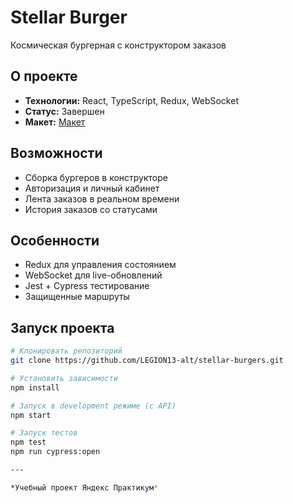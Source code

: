 # Stellar Burger

Космическая бургерная с конструктором заказов

## О проекте
- **Технологии:** React, TypeScript, Redux, WebSocket
- **Статус:** Завершен
- **Макет:** [Макет](<https://www.figma.com/file/vIywAvqfkOIRWGOkfOnReY/React-Fullstack_-Проектные-задачи-(3-месяца)_external_link?type=design&node-id=0-1&mode=design>)

## Возможности
- Сборка бургеров в конструкторе
- Авторизация и личный кабинет  
- Лента заказов в реальном времени
- История заказов со статусами

## Особенности
- Redux для управления состоянием
- WebSocket для live-обновлений
- Jest + Cypress тестирование
- Защищенные маршруты

 ## Запуск проекта
 
```bash
# Клонировать репозиторий
git clone https://github.com/LEGION13-alt/stellar-burgers.git

# Установить зависимости
npm install

# Запуск в development режиме (с API)
npm start

# Запуск тестов
npm test
npm run cypress:open

---

*Учебный проект Яндекс Практикум*
